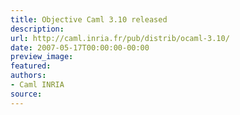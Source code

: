 ```yaml
---
title: Objective Caml 3.10 released
description:
url: http://caml.inria.fr/pub/distrib/ocaml-3.10/
date: 2007-05-17T00:00:00-00:00
preview_image:
featured:
authors:
- Caml INRIA
source:
---
```



